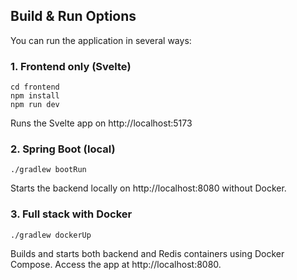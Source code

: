 ## Build & Run Options

You can run the application in several ways:

### 1. Frontend only (Svelte)
```
cd frontend
npm install
npm run dev
```

Runs the Svelte app on http://localhost:5173

### 2. Spring Boot (local)

```
./gradlew bootRun
```

Starts the backend locally on http://localhost:8080 without Docker.

### 3. Full stack with Docker
```
./gradlew dockerUp
```

Builds and starts both backend and Redis containers using Docker Compose. Access the app at http://localhost:8080.
